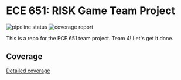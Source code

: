 ECE 651: RISK Game Team Project
======================================
![pipeline status](https://gitlab.oit.duke.edu/rhl18/risk-team4/badges/main/pipeline.svg)
![coverage report](https://gitlab.oit.duke.edu/rhl18/risk-team4/badges/main/coverage.svg)

This is a repo for the ECE 651 team project. Team 4! Let's get it done.   


## Coverage
[Detailed coverage](https://rhl18.pages.oit.duke.edu/risk-team4/dashboard.html)
